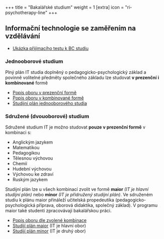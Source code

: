 +++
title = "Bakalářské studium"
weight = 1
[extra]
icon = "ri-psychotherapy-line"
+++

## Informační  technologie se zaměřením na vzdělávání

- [Ukázka přijímacího testu k BC studiu](@/uchazeci/bakalarske/test/index.md)

### Jednooborové studium

Plný plán IT studia doplněný o pedagogicko-psychologický základ a povinně volitelné předměty společného základu lze studovat **v prezenční i kombinované** formě

- [Popis oboru v prezenční formě][OPB1 detail]
- [Popis oboru v kombinované formě][OKB1 detail]
- [Studijní plán jednooborového studia][OB1 plan]

### Sdružené (dvouoborové) studium

Sdružené studium IT je možno studovat **pouze v prezenční formě** v kombinaci s:

 - Anglickým jazykem
 - Matematikou 
 - Pedagogikou
 - Tělesnou výchovou
 - Chemií
 - Hudební výchovou
 - Výchovou ke zdraví
 - Ruským jazykem

Studijní plán lze u všech kombinací zvolit ve formě **maior** *(IT je hlavní studijní plán)* nebo **minor** *(IT je přidružený studijní plán)*. 
Ve sdruženém studiu k plánu maior přináleží učitelská propedeutika (pedagogicko-psychologická příprava, oborová didaktika, společný základ). V programu maior také studenti zpracovávají bakalářskou práci.

- [Popis oboru dle zvolené kombinace][OB2 detail]
- [Studijí plán maior][OB2 maior] (IT je hlavní obor)
- [Studijí plán minor][OB2 minor] (IT je druhý obor)


[OKB1 detail]: https://is.cuni.cz/studium/prijimacky/index.php?do=detail_obor&id_obor=28385
[OPB1 detail]: https://is.cuni.cz/studium/prijimacky/index.php?do=detail_obor&id_obor=28536
[OB1 plan]: https://is.cuni.cz/studium/predmety/index.php?do=prohl&fak=11410&oborplan=OB1IT20&rocnik=&graficky=1&b=Zobrazit

[OB2 detail]: https://is.cuni.cz/studium/prijimacky/index.php?do=obory&fakulta=11410&druh=B&obor1=0114RA140004&obor2=&jazyk=&delka=&dvouobor=1&iscedkod=&zobraz=Zobrazit+16+polo%C5%BEek
[OB2 maior]: https://is.cuni.cz/studium/predmety/index.php?do=prohl&fak=11410&oborplan=OB2IT20MA&rocnik=&graficky=1&b=Zobrazit
[OB2 minor]: https://is.cuni.cz/studium/predmety/index.php?do=prohl&fak=11410&oborplan=OB2IT20MI&rocnik=&graficky=1&b=Zobrazit

